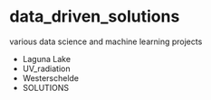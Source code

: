 # data_driven_solutions
various data science and machine learning projects

* Laguna Lake
* UV_radiation
* Westerschelde
* SOLUTIONS
